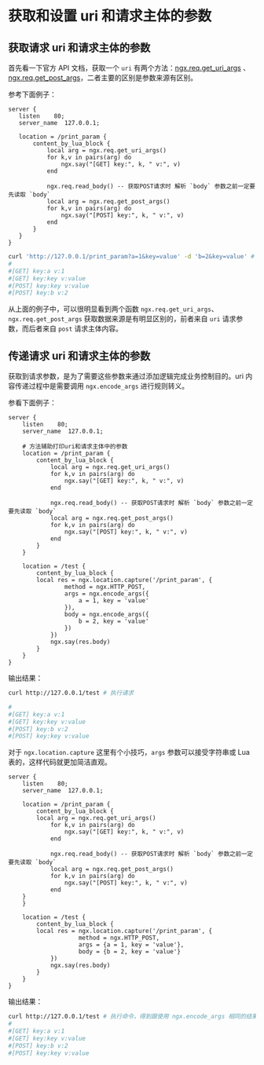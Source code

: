 # 获取和设置 uri 和请求主体的参数

## 获取请求 uri 和请求主体的参数

首先看一下官方 API 文档，获取一个 `uri` 有两个方法：[ngx.req.get_uri_args](https://github.com/openresty/lua-nginx-module#ngxreqget_uri_args)
、[ngx.req.get_post_args](https://github.com/openresty/lua-nginx-module#ngxreqget_post_args)，二者主要的区别是参数来源有区别。

参考下面例子：

```nginx
server {
   listen    80;
   server_name  127.0.0.1;

   location = /print_param {
       content_by_lua_block {
           local arg = ngx.req.get_uri_args()
           for k,v in pairs(arg) do
               ngx.say("[GET] key:", k, " v:", v)
           end

           ngx.req.read_body() -- 获取POST请求时 解析 `body` 参数之前一定要先读取 `body`
           local arg = ngx.req.get_post_args()
           for k,v in pairs(arg) do
               ngx.say("[POST] key:", k, " v:", v)
           end
       }
   }
}
```

```bash
curl 'http://127.0.0.1/print_param?a=1&key=value' -d 'b=2&key=value' # 执行请求
#
#[GET] key:a v:1
#[GET] key:key v:value
#[POST] key:key v:value
#[POST] key:b v:2
```

从上面的例子中，可以很明显看到两个函数 `ngx.req.get_uri_args`、`ngx.req.get_post_args` 获取数据来源是有明显区别的，前者来自 `uri` 请求参数，而后者来自 `post` 请求主体内容。

## 传递请求 uri 和请求主体的参数

获取到请求参数，是为了需要这些参数来通过添加逻辑完成业务控制目的。uri 内容传递过程中是需要调用 `ngx.encode_args` 进行规则转义。

参看下面例子：

```nginx
server {
    listen    80;
    server_name  127.0.0.1;

    # 方法辅助打印uri和请求主体中的参数
    location = /print_param {
        content_by_lua_block {
            local arg = ngx.req.get_uri_args()
            for k,v in pairs(arg) do
                ngx.say("[GET] key:", k, " v:", v)
            end

            ngx.req.read_body() -- 获取POST请求时 解析 `body` 参数之前一定要先读取 `body`
            local arg = ngx.req.get_post_args()
            for k,v in pairs(arg) do
                ngx.say("[POST] key:", k, " v:", v)
            end
        }
    }

    location = /test {
        content_by_lua_block {
        local res = ngx.location.capture('/print_param', {
                method = ngx.HTTP_POST,
                args = ngx.encode_args({
                    a = 1, key = 'value'
                }),
                body = ngx.encode_args({
                    b = 2, key = 'value'
                })
            })
            ngx.say(res.body)
        }
    }
}
```

输出结果：

```bash
curl http://127.0.0.1/test # 执行请求

#
#[GET] key:a v:1
#[GET] key:key v:value
#[POST] key:b v:2
#[POST] key:key v:value
```

对于 `ngx.location.capture` 这里有个小技巧，`args` 参数可以接受字符串或 Lua 表的，这样代码就更加简洁直观。

```nginx {24,25}
server {
    listen    80;
    server_name  127.0.0.1;

    location = /print_param {
        content_by_lua_block {
        local arg = ngx.req.get_uri_args()
            for k,v in pairs(arg) do
                ngx.say("[GET] key:", k, " v:", v)
            end

            ngx.req.read_body() -- 获取POST请求时 解析 `body` 参数之前一定要先读取 `body`
            local arg = ngx.req.get_post_args()
            for k,v in pairs(arg) do
                ngx.say("[POST] key:", k, " v:", v)
            end
    }
    }

    location = /test {
        content_by_lua_block {
        local res = ngx.location.capture('/print_param', {
                    method = ngx.HTTP_POST,
                    args = {a = 1, key = 'value'},
                    body = {b = 2, key = 'value'}
            })
            ngx.say(res.body)
        }
    }
}
```

输出结果：

```bash
curl http://127.0.0.1/test # 执行命令，得到跟使用 ngx.encode_args 相同的结果
#
#[GET] key:a v:1
#[GET] key:key v:value
#[POST] key:b v:2
#[POST] key:key v:value
```
